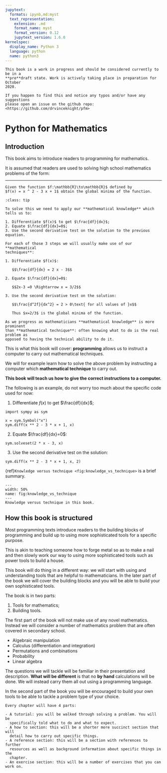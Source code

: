 ```yaml
---
jupytext:
  formats: ipynb,md:myst
  text_representation:
    extension: .md
    format_name: myst
    format_version: 0.12
    jupytext_version: 1.6.0
kernelspec:
  display_name: Python 3
  language: python
  name: python3
---
```


```{warning}
This book is a work in progress and should be considered currently to be in a
**pre**draft state. Work is actively taking place in preparation for October
2020.

If you happen to find this and notice any typos and/or have any suggestions
please open an issue on the github repo: <https://github.com/drvinceknight/pfm>
```

# Python for Mathematics

## Introduction

This book aims to introduce readers to programming for mathematics.

It is assumed that readers are used to solving high school mathematics problems
of the form:

---

```{admonition} Problem
Given the function $f:\mathbb{R}\to\mathbb{R}$ defined by
$f(x) = x ^ 2 - 3 x + 1$ obtain the global minima of the function.
```

```{admonition} Solution
:class: tip

To solve this we need to apply our **mathematical knowledge** which tells us to:

1. Differentiate $f(x)$ to get $\frac{df}{dx}$;
2. Equate $\frac{df}{dx}=0$;
3. Use the second derivative test on the solution to the previous equation.

For each of those 3 steps we will usually make use of our **mathematical
techniques**:

1. Differentiate $f(x)$:

   $$\frac{df}{dx} = 2 x - 3$$

2. Equate $\frac{df}{dx}=0$:

   $$2x-3 =0 \Rightarrow x = 3/2$$

3. Use the second derivative test on the solution:

   $$\frac{d^2f}{dx^2} = 2 > 0\text{ for all values of }x$$

   Thus $x=2/3$ is the global minima of the function.
```

```{attention}
As we progress as mathematicians **mathematical knowledge** is more prominent
than **mathematical technique**: often knowing what to do is the real problem as
opposed to having the technical ability to do it.
```

This is what this book will cover: **programming** allows us to instruct a
computer to carry out mathematical techniques.

We will for example learn how to solve the above problem by instructing a
computer which **mathematical technique** to carry out.

**This book will teach us how to give the correct instructions to a
computer.**

The following is an example, do not worry too much about the specific code used
for now:

1. Differentiate $f(x)$ to get $\frac{df}{dx}$;

```{code-cell} ipython3
import sympy as sym

x = sym.Symbol("x")
sym.diff(x ** 2 - 3 * x + 1, x)
```

2. Equate $\frac{df}{dx}=0$:

```{code-cell} ipython3
sym.solveset(2 * x - 3, x)
```

3. Use the second derivative test on the solution:

```{code-cell} ipython3
sym.diff(x ** 2 - 3 * x + 1, x, 2)
```

{ref}`Knowledge versus technique <fig:knowledge_vs_technique>` is a brief summary.

```{figure} ./img/knowledge_vs_technique/main.png
---
width: 50%
name: fig:knowledge_vs_technique
---
Knowledge versus technique in this book.
```

## How this book is structured

Most programming texts introduce readers to the building blocks of
programming and build up to using more sophisticated tools for a specific
purpose.

This is akin to teaching someone how to forge metal so as to make a nail and
then slowly work our way to using more sophisticated tools such as power tools
to build a house.

This book will do thing in a different way: we will start with using and
understanding tools that are helpful to mathematicians. In the later part of the
book we will cover the building blocks and you will be able to build your own
sophisticated tools.

The book is in two parts:

1. Tools for mathematics;
2. Building tools.

The first part of the book will not make use of any novel mathematics.
Instead we will consider a number of mathematics problem that are often covered
in secondary school.

- Algebraic manipulation
- Calculus (differentiation and integration)
- Permutations and combinations
- Probability
- Linear algebra

The questions we will tackle will be familiar in their presentation and
description. **What will be different** is that no **by hand** calculations will
be done. We will instead carry them all out using a programming language.

In the second part of the book you will be encouraged to build your own tools
to be able to tackle a problem type of your choice.

```{attention}
Every chapter will have 4 parts:

- A tutorial: you will be walked through solving a problem. You will be
  specifically told what to do and what to expect.
- A how to section: this will be a shorter more succinct section that will
  detail how to carry out specific things.
- A reference section: this will be a section with references to further
  resources as well as background information about specific things in the
  chapter.
- An exercise section: this will be a number of exercises that you can work on.
```
